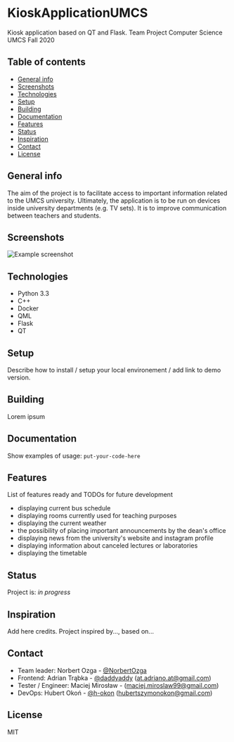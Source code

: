 # KioskApplicationUMCS
Kiosk application based on QT and Flask.
Team Project Computer Science UMCS Fall 2020

## Table of contents
* [General info](#general-info)
* [Screenshots](#screenshots)
* [Technologies](#technologies)
* [Setup](#setup)
* [Building](#building)
* [Documentation](#documentation)
* [Features](#features)
* [Status](#status)
* [Inspiration](#inspiration)
* [Contact](#contact)
* [License](#license)

## General info
The aim of the project is to facilitate access to important information related to the UMCS university. Ultimately, the application is to be run on devices inside university departments (e.g. TV sets). It is to improve communication between teachers and students.

## Screenshots
![Example screenshot](./img/screenshot.png)

## Technologies
* Python 3.3
* C++
* Docker
* QML
* Flask
* QT

## Setup
Describe how to install / setup your local environement / add link to demo version.

## Building
Lorem ipsum

## Documentation
Show examples of usage:
`put-your-code-here`

## Features
List of features ready and TODOs for future development
* displaying current bus schedule
* displaying rooms currently used for teaching purposes
* displaying the current weather
* the possibility of placing important announcements by the dean's office
* displaying news from the university's website and instagram profile
* displaying information about canceled lectures or laboratories
* displaying the timetable

## Status
Project is: _in progress_

## Inspiration
Add here credits. Project inspired by..., based on...

## Contact
* Team leader: Norbert Ozga - [@NorbertOzga](https://github.com/NorbertOzga)
* Frontend: Adrian Trąbka - [@daddyaddy](https://github.com/daddyaddy) (at.adriano.at@gmail.com)
* Tester / Engineer: Maciej Mirosław - (maciej.miroslaw99@gmail.com)
* DevOps: Hubert Okoń - [@h-okon](https://github.com/h-okon) (hubertszymonokon@gmail.com)

## License
MIT

